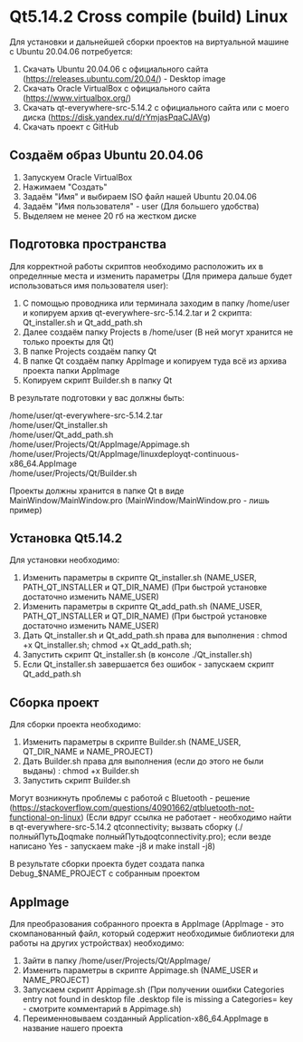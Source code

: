 # Qt5.14.2 Cross compile (build) Linux

Для установки и дальнейшей сборки проектов на виртуальной машине с Ubuntu 20.04.06 потребуется:
1) Скачать Ubuntu 20.04.06 c официального сайта (https://releases.ubuntu.com/20.04/) - Desktop image
2) Скачать Oracle VirtualBox с официального сайта (https://www.virtualbox.org/)
3) Скачать qt-everywhere-src-5.14.2 с официального сайта или с моего диска (https://disk.yandex.ru/d/rYmjasPqaCJAVg)
4) Скачать проект с GitHub

## Создаём образ Ubuntu 20.04.06

1) Запускуем Oracle VirtualBox
2) Нажимаем "Создать"
3) Задаём "Имя" и выбираем ISO файл нашей Ubuntu 20.04.06
4) Задаём "Имя пользователя" - user (Для большего удобства)
5) Выделяем не менее 20 гб на жестком диске

## Подготовка пространства

Для корректной работы скриптов необходимо расположить их в определнные места и изменить параметры (Для примера дальше будет использоваться имя пользователя user):
1) С помощью проводника или терминала заходим в папку /home/user и копируем архив qt-everywhere-src-5.14.2.tar и 2 скрипта: Qt_installer.sh и Qt_add_path.sh
2) Далее создаём папку Projects в /home/user (В ней могут хранится не только проекты для Qt)
3) В папке Projects создаём папку Qt
4) В папке Qt создаём папку AppImage и копируем туда всё из архива проекта папки AppImage
5) Копируем скрипт Builder.sh в папку Qt

В результате подготовки у вас должны быть:

/home/user/qt-everywhere-src-5.14.2.tar<br />
/home/user/Qt_installer.sh<br />
/home/user/Qt_add_path.sh<br />
/home/user/Projects/Qt/AppImage/Appimage.sh<br />
/home/user/Projects/Qt/AppImage/linuxdeployqt-continuous-x86_64.AppImage<br />
/home/user/Projects/Qt/Builder.sh<br />

Проекты должны хранится в папке Qt в виде MainWindow/MainWindow.pro (MainWindow/MainWindow.pro - лишь пример)

## Установка Qt5.14.2

Для установки необходимо:
1) Изменить параметры в скрипте Qt_installer.sh (NAME_USER, PATH_QT_INSTALLER и QT_DIR_NAME) (При быстрой установке достаточно изменить NAME_USER)
2) Изменить параметры в скрипте Qt_add_path.sh (NAME_USER, PATH_QT_INSTALLER и QT_DIR_NAME) (При быстрой установке достаточно изменить NAME_USER)
3) Дать Qt_installer.sh и Qt_add_path.sh права для выполнения : chmod +x Qt_installer.sh; chmod +x Qt_add_path.sh;
4) Запустить скрипт Qt_installer.sh (в консоле ./Qt_installer.sh)
5) Если Qt_installer.sh завершается без ошибок - запускаем скрипт Qt_add_path.sh

## Сборка проект

Для сборки проекта необходимо:
1) Изменить параметры в скрипте Builder.sh (NAME_USER, QT_DIR_NAME и NAME_PROJECT)
2) Дать Builder.sh права для выполнения (если до этого не были выданы) : chmod +x Builder.sh
3) Запустить скрипт Builder.sh

Могут возникнуть проблемы с работой с Bluetooth - решение (https://stackoverflow.com/questions/40901662/qtbluetooth-not-functional-on-linux) (Если вдруг ссылка не работает - необходимо найти в qt-everywhere-src-5.14.2 qtconnectivity; вызвать сборку (./полныйПутьДоqmake полныйПутьдоqtconnectivity.pro); если везде написано Yes - запускаем make -j8 и make install -j8)

В результате сборки проекта будет создата папка Debug_$NAME_PROJECT с собранным проектом

## AppImage

Для преобразования собранного проекта в AppImage (AppImage - это скомпанованный файл, который содержит необходимые библиотеки для работы на других устройствах) необходимо:
1) Зайти в папку /home/user/Projects/Qt/AppImage/
2) Изменить параметры в скрипте Appimage.sh (NAME_USER и NAME_PROJECT)
3) Запускаем скрипт Appimage.sh (При получении ошибки Categories entry not found in desktop file .desktop file is missing a Categories= key - смотрите комментарий в Appimage.sh)
4) Переименновываем созданный Application-x86_64.AppImage в название нашего проекта